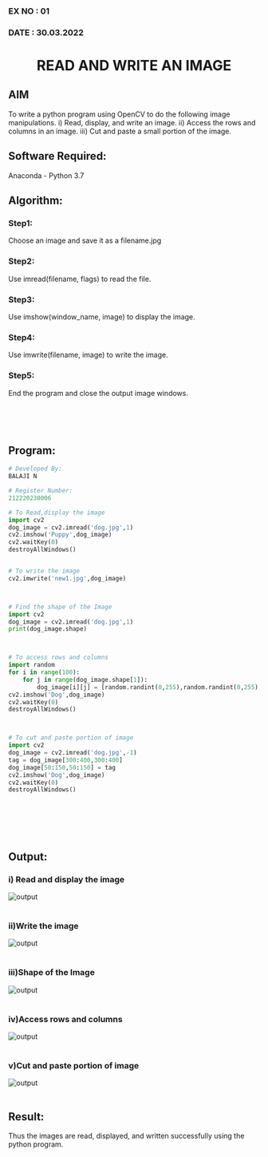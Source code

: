 ### EX NO : 01
### DATE  : 30.03.2022
# <p align="center"> READ AND WRITE AN IMAGE </p>


## AIM
To write a python program using OpenCV to do the following image manipulations.
i) Read, display, and write an image.
ii) Access the rows and columns in an image.
iii) Cut and paste a small portion of the image.

## Software Required:
Anaconda - Python 3.7
## Algorithm:
### Step1:
Choose an image and save it as a filename.jpg
### Step2:
Use imread(filename, flags) to read the file.
### Step3:
Use imshow(window_name, image) to display the image.
### Step4:
Use imwrite(filename, image) to write the image.
### Step5:
End the program and close the output image windows.

</br>
</br>
</br>

## Program:
```python
# Developed By:
BALAJI N

# Register Number:
212220230006

# To Read,display the image
import cv2
dog_image = cv2.imread('dog.jpg',1)
cv2.imshow('Puppy',dog_image)
cv2.waitKey(0)
destroyAllWindows()


# To write the image
cv2.imwrite('new1.jpg',dog_image)



# Find the shape of the Image
import cv2
dog_image = cv2.imread('dog.jpg',1)
print(dog_image.shape)



# To access rows and columns
import random
for i in range(100):
    for j in range(dog_image.shape[1]):
        dog_image[i][j] = [random.randint(0,255),random.randint(0,255),random.randint(0,255)]
cv2.imshow('Dog',dog_image)
cv2.waitKey(0)
destroyAllWindows()



# To cut and paste portion of image
import cv2
dog_image = cv2.imread('dog.jpg',-1)
tag = dog_image[300:400,300:400]
dog_image[50:150,50:150] = tag
cv2.imshow('Dog',dog_image)
cv2.waitKey(0)
destroyAllWindows()








```
## Output:

### i) Read and display the image
![output](./static/img/OUTP1.png)
<br>
<br>

### ii)Write the image
![output](./static/img/OUTP2.png)
<br>
<br>

### iii)Shape of the Image
![output](./static/img/OUTP3.png)
<br>
<br>

### iv)Access rows and columns
![output](./static/img/OUTP4.png)
<br>
<br>

### v)Cut and paste portion of image
![output](./static/img/OUTP5.png)
<br>
<br>

## Result:
Thus the images are read, displayed, and written successfully using the python program.



